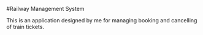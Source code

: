 #Railway Management System

This is an application designed by me for managing booking and cancelling of train tickets.
